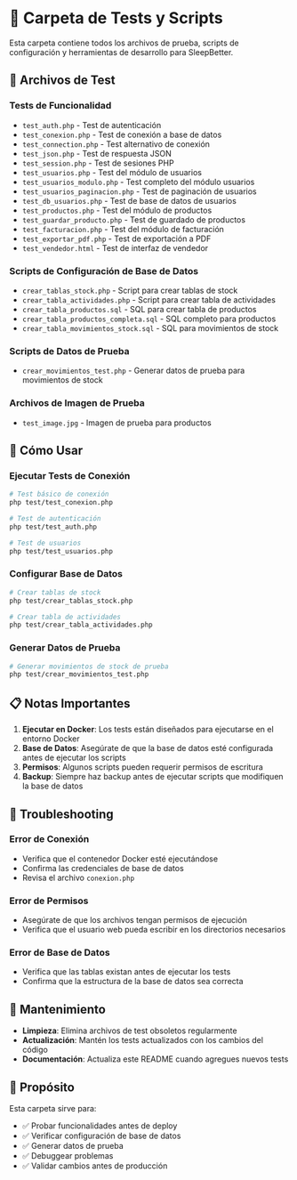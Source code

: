 # 🧪 Carpeta de Tests y Scripts

Esta carpeta contiene todos los archivos de prueba, scripts de configuración y herramientas de desarrollo para SleepBetter.

## 📁 Archivos de Test

### Tests de Funcionalidad
- `test_auth.php` - Test de autenticación
- `test_conexion.php` - Test de conexión a base de datos
- `test_connection.php` - Test alternativo de conexión
- `test_json.php` - Test de respuesta JSON
- `test_session.php` - Test de sesiones PHP
- `test_usuarios.php` - Test del módulo de usuarios
- `test_usuarios_modulo.php` - Test completo del módulo usuarios
- `test_usuarios_paginacion.php` - Test de paginación de usuarios
- `test_db_usuarios.php` - Test de base de datos de usuarios
- `test_productos.php` - Test del módulo de productos
- `test_guardar_producto.php` - Test de guardado de productos
- `test_facturacion.php` - Test del módulo de facturación
- `test_exportar_pdf.php` - Test de exportación a PDF
- `test_vendedor.html` - Test de interfaz de vendedor

### Scripts de Configuración de Base de Datos
- `crear_tablas_stock.php` - Script para crear tablas de stock
- `crear_tabla_actividades.php` - Script para crear tabla de actividades
- `crear_tabla_productos.sql` - SQL para crear tabla de productos
- `crear_tabla_productos_completa.sql` - SQL completo para productos
- `crear_tabla_movimientos_stock.sql` - SQL para movimientos de stock

### Scripts de Datos de Prueba
- `crear_movimientos_test.php` - Generar datos de prueba para movimientos de stock

### Archivos de Imagen de Prueba
- `test_image.jpg` - Imagen de prueba para productos

## 🚀 Cómo Usar

### Ejecutar Tests de Conexión
```bash
# Test básico de conexión
php test/test_conexion.php

# Test de autenticación
php test/test_auth.php

# Test de usuarios
php test/test_usuarios.php
```

### Configurar Base de Datos
```bash
# Crear tablas de stock
php test/crear_tablas_stock.php

# Crear tabla de actividades
php test/crear_tabla_actividades.php
```

### Generar Datos de Prueba
```bash
# Generar movimientos de stock de prueba
php test/crear_movimientos_test.php
```

## 📋 Notas Importantes

1. **Ejecutar en Docker**: Los tests están diseñados para ejecutarse en el entorno Docker
2. **Base de Datos**: Asegúrate de que la base de datos esté configurada antes de ejecutar los scripts
3. **Permisos**: Algunos scripts pueden requerir permisos de escritura
4. **Backup**: Siempre haz backup antes de ejecutar scripts que modifiquen la base de datos

## 🔧 Troubleshooting

### Error de Conexión
- Verifica que el contenedor Docker esté ejecutándose
- Confirma las credenciales de base de datos
- Revisa el archivo `conexion.php`

### Error de Permisos
- Asegúrate de que los archivos tengan permisos de ejecución
- Verifica que el usuario web pueda escribir en los directorios necesarios

### Error de Base de Datos
- Verifica que las tablas existan antes de ejecutar los tests
- Confirma que la estructura de la base de datos sea correcta

## 📝 Mantenimiento

- **Limpieza**: Elimina archivos de test obsoletos regularmente
- **Actualización**: Mantén los tests actualizados con los cambios del código
- **Documentación**: Actualiza este README cuando agregues nuevos tests

## 🎯 Propósito

Esta carpeta sirve para:
- ✅ Probar funcionalidades antes de deploy
- ✅ Verificar configuración de base de datos
- ✅ Generar datos de prueba
- ✅ Debuggear problemas
- ✅ Validar cambios antes de producción 